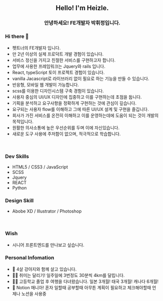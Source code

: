 <h2 align="center">Hello! I'm Heizle.</h2>
<h3 align="center">안녕하세요! FE개발자 박휘정입니다.</h3>

### Hi there 👋

 - 펫트너의 FE개발자 입니다.
 - 만 2년 이상의 실제 프로덕트 개발 경험이 있습니다.
 - 서비스 정신을 가지고 친절한 서비스를 구현하고자 합니다.
 - 업무에 사용한 프레임워크는 Jquery와 rails 입니다.
 - React, typeScript 토이 프로젝트 경험이 있습니다.
 - vanilla Jacascript로 라이브러리 없이 필요로 하는 기능을 만들 수 있습니다.
 - 반응형, 모바일 웹 개발이 가능합니다.
 - scss를 이용한 디자인시스템 구축 경험이 있습니다.
 - 사용자 중심의 UI/UX 디자인에 집중하고 이를 구현하는데 초점을 둡니다.
 - 기획을 분석하고 요구사항을 정확하게 구현하는 것에 관심이 깊습니다.
 - 요구되는 사용자 flow를 이해하고 그에 따른 UI/UX 설계 및 구현을 즐깁니다.
 - 회사가 가진 서비스를 온전히 이해하고 이를 운영하는데에 도움이 되는 것이 개발의 목적입니다.
 - 원활한 의사소통에 높은 우선순위를 두며 이에 자신있습니다.
 - 새로운 도구 사용에 주저함이 없으며, 적극적으로 학습합니다.


<br/>

### Dev Skills
 - HTML5 / CSS3 / JavaScript
 - SCSS
 - Jquery
 - REACT
 - Python

### Design Skill
 - Abobe XD / Illustrator / Photoshop 
<br/>

### Wish
- 시니어 프론트엔드를 만나보고 싶습니다.


### Personal Infomation
- 🐶 4살 강아지와 함께 살고 있습니다.
- 🏃‍♀️ 취미는 달리기! 일주일에 3번정도 30분씩 4km를 달립니다.
- 👩‍🚀 고등학교 졸업 후 여행을 다녀왔습니다. 일본 3개월! 태국 3개월! 캐나다 6개월!
- 📝 Notion 매니아! 혼자 일할때 공부할때 아무튼 계획이 필요하고 체크해야할때 언제나 노션을 사용중
